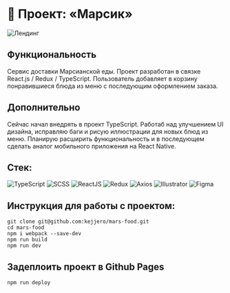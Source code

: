 # 🚀 Проект: «Марсик»

![Лендинг](https://i.ibb.co/L8TYD2h/2022-06-22-15-56-45.png)

[//]: # (### <img src="https://cdn-icons-png.flaticon.com/512/7135/7135133.png" width="25" />[ Ссылка на проект]&#40;https://kejjero.github.io/mars-food/&#41;)

[//]: # ()
[//]: # (### <img src="https://cdn-icons-png.flaticon.com/512/5968/5968705.png" width="25" />[ Макет проекта]&#40;https://kejjero.github.io/mars-food/&#41;)

## Функциональность
Сервис доставки Марсианской еды. Проект разработан в связке React.js / Redux / TypeScript. Пользователь добавляет в корзину понравившиеся блюда из меню с последующим оформлением заказа.
## Дополнительно
Сейчас начал внедрять в проект TypeScript. Работаб над улучшением UI дизайна, исправляю баги и рисую иллюстрации для новых блюд из меню. Планирую расширить функциональность и в последующем сделать аналог мобильного приложения на React Native.

## Стек:
![TypeScript](https://img.shields.io/badge/-TypeScript-0d1117?style=for-the-badge&logo=TypeScript)
![SCSS](https://img.shields.io/badge/-SCSS-0d1117?style=for-the-badge&logo=sass)
![ReactJS](https://img.shields.io/badge/-ReactJS-0d1117?style=for-the-badge&logo=React)
![Redux](https://img.shields.io/badge/-Redux-0d1117?style=for-the-badge&logo=Redux)
![Axios](https://img.shields.io/badge/-Axios-0d1117?style=for-the-badge&logo=Axios)
![Illustrator](https://img.shields.io/badge/-Illustrator-0d1117?style=for-the-badge&logo=adobeIllustrator)
![Figma](https://img.shields.io/badge/-Figma-0d1117?style=for-the-badge&logo=Figma)

## Инструкция для работы с проектом:
```
git clone git@github.com:kejjero/mars-food.git
cd mars-food
npm i webpack --save-dev
npm run build
npm run dev
```
## Задеплоить проект в Github Pages
```
npm run deploy
```
